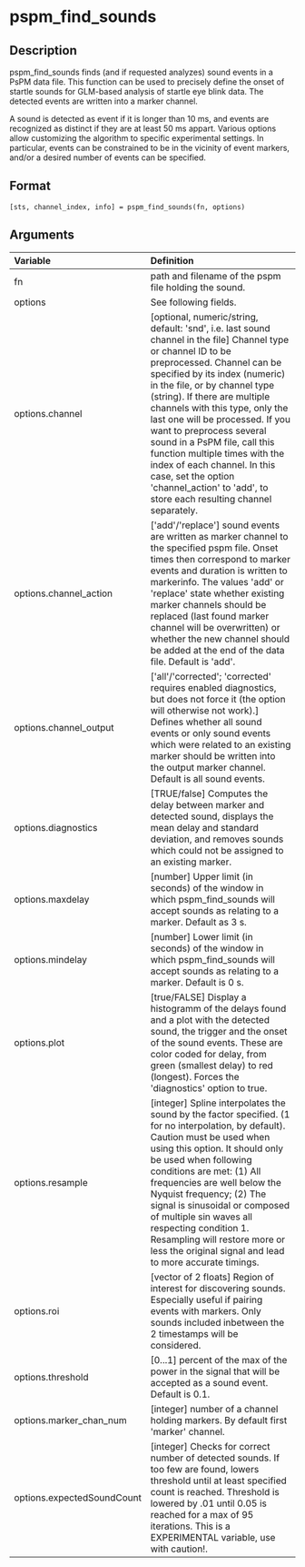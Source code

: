 # pspm_find_sounds
## Description
pspm_find_sounds finds (and if requested analyzes) sound events in a PsPM data file. This function can be used to precisely define the onset of startle sounds for GLM-based analysis of startle eye blink data. The detected events are written into a marker channel. 

A sound is detected as event if it is longer than 10 ms, and events are recognized as distinct if they are at least 50 ms appart. Various options allow customizing the algorithm to specific experimental settings. In particular, events can be constrained to be in the vicinity of event markers, and/or a desired number of events can be specified. 

## Format
`[sts, channel_index, info] = pspm_find_sounds(fn, options)`

## Arguments
| Variable | Definition |
|:--|:--|
| fn | path and filename of the pspm file holding the sound. |
| options | See following fields. |
| options.channel | [optional, numeric/string, default: 'snd', i.e. last sound channel in the file] Channel type or channel ID to be preprocessed. Channel can be specified by its index (numeric) in the file, or by channel type (string). If there are multiple channels with this type, only the last one will be processed. If you want to preprocess several sound in a PsPM file, call this function multiple times with the index of each channel. In this case, set the option 'channel_action' to 'add', to store each resulting channel separately. |
| options.channel_action | ['add'/'replace'] sound events are written as marker channel to the specified pspm file. Onset times then correspond to marker events and duration is written to markerinfo. The values 'add' or 'replace' state whether existing marker channels should be replaced (last found marker channel will be overwritten) or whether the new channel should be added at the end of the data file. Default is 'add'. |
| options.channel_output | ['all'/'corrected'; 'corrected' requires enabled diagnostics, but does not force it (the option will otherwise not work).] Defines whether all sound events or only sound events which were related to an existing marker should be written into the output marker channel. Default is all sound events. |
| options.diagnostics | [TRUE/false] Computes the delay between marker and detected sound, displays the mean delay and standard deviation, and removes sounds which could not be assigned to an existing marker. |
| options.maxdelay | [number] Upper limit (in seconds) of the window in which pspm_find_sounds will accept sounds as relating to a marker. Default as 3 s. |
| options.mindelay | [number] Lower limit (in seconds) of the window in which pspm_find_sounds will accept sounds as relating to a marker. Default is 0 s. |
| options.plot | [true/FALSE] Display a histogramm of the delays found and a plot with the detected sound, the trigger and the onset of the sound events. These are color coded for delay, from green (smallest delay) to red (longest). Forces the 'diagnostics' option to true. |
| options.resample | [integer] Spline interpolates the sound by the factor specified. (1 for no interpolation, by default). Caution must be used when using this option. It should only be used when following conditions are met: (1) All frequencies are well below the Nyquist frequency; (2) The signal is sinusoidal or composed of multiple sin waves all respecting condition 1. Resampling will restore more or less the original signal and lead to more accurate timings. |
| options.roi | [vector of 2 floats] Region of interest for discovering sounds. Especially useful if pairing events with markers. Only sounds included inbetween the 2 timestamps will be considered. |
| options.threshold | [0...1] percent of the max of the power in the signal that will be accepted as a sound event. Default is 0.1. |
| options.marker_chan_num | [integer] number of a channel holding markers. By default first 'marker' channel. |
| options.expectedSoundCount | [integer] Checks for correct number of detected sounds. If too few are found, lowers threshold until at least specified count is reached. Threshold is lowered by .01 until 0.05 is reached for a max of 95 iterations. This is a EXPERIMENTAL variable, use with caution!. |
